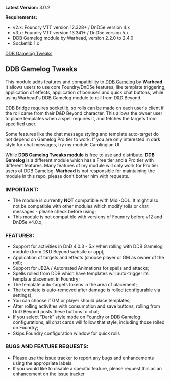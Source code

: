 **Latest Version:** 3.0.2

**Requirements:** 
- v2.x: Foundry VTT version 12.328+ / DnD5e version 4.x
- v3.x: Foundry VTT version 13.341+ / DnD5e version 5.x
- DDB Gamelog module by Warhead, version 2.2.0 to 2.4.0
- Socketlib 1.x

[DDB Gamelog Tweaks](https://github.com/user-attachments/assets/6f8a3bde-7098-49d7-b987-8835e1f8196a)


## DDB Gamelog Tweaks
This module adds features and compatibility to [DDB Gamelog](https://github.com/IamWarHead/ddb-game-log/) by **Warhead**. It allows users to use core Foundry/DnD5e features, like template triggering, application of effects, application of bonuses and quick chat buttons, while using Warhead's DDB Gamelog module to roll from D&D Beyond. 

DDB Bridge requires socketlib, so rolls can be made on each user's client if the roll came from their D&D Beyond character. This allows the owner user to place templates when a spell requires it, and fetches the targets from specified user.

Some features like the chat message styling and template auto-target do not depend on Gamelog Pro tier to work. If you are only interested in dark style for chat messages, try my module Carolingian UI.

While **DDB Gamelog Tweaks module** is free to use and distribute, **DDB Gamelog** is a different module which has a Free tier and a Pro tier with different features. Many features of my module will only work for Pro tier users of DDB Gamelog. **Warhead** is not responsible for maintaining the module in this repo, please don't bother him with requests. 


### IMPORTANT:
- The module is currently **NOT** compatible with Midi-QOL. It might also not be compatible with other modules which modify rolls or chat messages - please check before using;
- This module is not compatible with versions of Foundry before v12 and DnD5e v4.0.x;

### FEATURES:
- Support for activities in DnD 4.0.3 - 5.x when rolling with DDB Gamelog module (from D&D Beyond website or app);
- Application of targets and effects (choose player or GM as owner of the roll);
- Support for JB2A / Automated Animations for spells and attacks;
- Spells rolled from DDB which have templates will auto-trigger its template placement in Foundry;
- The template auto-targets tokens in the area of placement;
- The template is auto-removed after damage is rolled (configurable via settings);
- You can choose if GM or player should place templates;
- After rolling activities with consumption and save buttons, rolling from DnD Beyond posts these buttons to chat;
- If you select "Dark" style mode on Foundry or DDB Gamelog configurations, all chat cards will follow that style, including those rolled on Foundry;
- Skips Foundry configuration window for quick rolls

### BUGS AND FEATURE REQUESTS:
- Please use the issue tracker to report any bugs and enhancements using the appropriate labels.
- If you would like to disable a specific feature, please request this as an enhancement on the issue tracker
